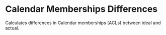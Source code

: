# Calendar Memberships Differences
Calculates differences in Calendar memberships (ACLs) between ideal and actual.
